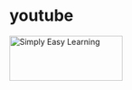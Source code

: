 # youtube
<img src="C:\Users\jiaji\Desktop\IIE1\游戏.jpg" alt="Simply Easy Learning" width="200"
         height="80">
